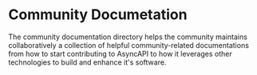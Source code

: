 # Community Documetation

The community documentation directory helps the community maintains collaboratively a collection of helpful community-related documentations from how to start contributing to AsyncAPI to how it leverages other technologies to build and enhance it's software.